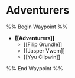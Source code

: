 # Adventurers
%% Begin Waypoint %%
- **[[Adventurers]]**
	- [[Filip Grundle]]
	- [[Jasper Vwem]]
	- [[Yyu Clipwin]]

%% End Waypoint %%
